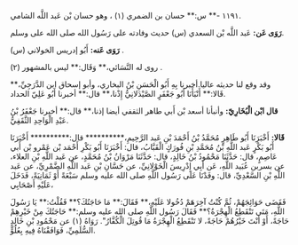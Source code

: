 ١١٩١ -** س:** حسان بن الضمري (١) ، وهو حسان بْن عَبد اللَّه الشامي.

**رَوَى عَن:** عَبد اللَّه بْن السعدي (س) حديث وفادته على رَسُول الله صلى الله على وسلم.

**رَوَى عَنه:** أَبُو إدريس الخولاني (س) .

روى له النَّسَائي،** وَقَال:** ليس بالمشهور (٢) .

وقد وقع لنا حديثه عاليا.أخبرنا بِهِ أَبُو الْحَسَنِ بْنُ البخاري، وأبو إسحاق ابن الدَّرَجِيِّ،** قَالا:** أَنْبَأَنَا أَبُو جَعْفَرٍ الصَّيْدَلانِيُّ إِذْنا،** قال:** أخبرنا أَبُو عَلِيّ الحداد.

**قال ابْن الْبُخَارِيّ:** وأنبأنا أسعد بْن أَبي طاهر الثقفي أيضا إذنا،** قال:** أخبرنا جَعْفَرُ بْنُ عَبْدِ الْوَاحِدِ الثَّقَفِيُّ.

**قَالا:** أَخْبَرَنَا أَبُو طَاهِرٍ مُحَمَّدُ بْنُ أَحْمَدَ بْنِ عَبد الرَّحِيمِ،********** قال:********** أَخْبَرَنَا أَبُو بَكْرٍ عَبد اللَّهِ بْنُ مُحَمَّدِ بْنِ فُورَكٍ الْقَبَّابُ، قال: أَخْبَرَنَا أَبُو بَكْرِ أَحْمَد بْن عَمْرو بْن أَبي عَاصِمٍ، قال: حَدَّثَنَا مَحْمُودُ بْنُ خَالِدٍ، قال: حَدَّثَنَا مَرْوَانُ بْنُ مُحَمَّدٍ، عن عَبد اللَّهِ بْنِ العلاء، عن بسربن عُبَيد اللَّهِ، عَن أَبِي إِدْرِيسَ الْخَوْلانِيِّ، عن حَسَّانِ بْنِ عَبد اللَّهِ الضَّمْرِيِّ، عن عَبد اللَّهِ بْنِ السَّعْدِيِّ، قال: وفَدْنَا عَلَى رَسُول اللَّهِ صلى الله عليه وسلم سَبْعَةً أَوْ ثَمَانِيَةً، فَدَخَلَ عَلَيْهِ أَصْحَابِي،

فَقَضَى حَوَائِجَهُمْ، ثُمَّ كُنْتُ آخِرَهَمْ دُخُولا عَلَيْهِ،** فَقَالَ:** مَا حَاجَتُكَ؟** فَقُلْتُ:** يَا رَسُولَ اللَّهِ، مَتَى تَنْقَطِعُ الْهِجْرَةُ؟** فَقَالَ رَسُول اللَّهِ صلى الله عليه وسلم:** حَاجَتُكَ مِنْ خَيْرِهِمْ حَاجَةً، أَوْ أَنْتَ خَيْرُهُمْ حَاجَةً، لا تَنْقَطِعُ الْهِجْرَةُ مَا قُوتِلَ الْكُفَّارُ". رَوَاهُ (١) عن مَحْمُودِ بْنِ خَالِدٍ السُّلَمِيِّ، فَوَافَقْنَاهُ فِيهِ بِعُلُوٍّ.